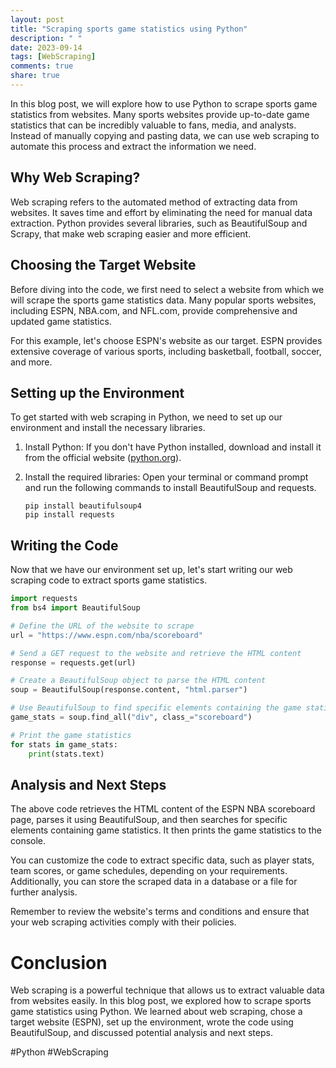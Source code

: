 ```yaml
---
layout: post
title: "Scraping sports game statistics using Python"
description: " "
date: 2023-09-14
tags: [WebScraping]
comments: true
share: true
---
```


In this blog post, we will explore how to use Python to scrape sports game statistics from websites. Many sports websites provide up-to-date game statistics that can be incredibly valuable to fans, media, and analysts. Instead of manually copying and pasting data, we can use web scraping to automate this process and extract the information we need.

## Why Web Scraping?

Web scraping refers to the automated method of extracting data from websites. It saves time and effort by eliminating the need for manual data extraction. Python provides several libraries, such as BeautifulSoup and Scrapy, that make web scraping easier and more efficient.

## Choosing the Target Website

Before diving into the code, we first need to select a website from which we will scrape the sports game statistics data. Many popular sports websites, including ESPN, NBA.com, and NFL.com, provide comprehensive and updated game statistics.

For this example, let's choose ESPN's website as our target. ESPN provides extensive coverage of various sports, including basketball, football, soccer, and more.

## Setting up the Environment

To get started with web scraping in Python, we need to set up our environment and install the necessary libraries.

1. Install Python: If you don't have Python installed, download and install it from the official website ([python.org](https://www.python.org)).
2. Install the required libraries: Open your terminal or command prompt and run the following commands to install BeautifulSoup and requests.

   ```
   pip install beautifulsoup4
   pip install requests
   ```

## Writing the Code

Now that we have our environment set up, let's start writing our web scraping code to extract sports game statistics.

```python
import requests
from bs4 import BeautifulSoup

# Define the URL of the website to scrape
url = "https://www.espn.com/nba/scoreboard"

# Send a GET request to the website and retrieve the HTML content
response = requests.get(url)

# Create a BeautifulSoup object to parse the HTML content
soup = BeautifulSoup(response.content, "html.parser")

# Use BeautifulSoup to find specific elements containing the game statistics
game_stats = soup.find_all("div", class_="scoreboard")

# Print the game statistics
for stats in game_stats:
    print(stats.text)
```

## Analysis and Next Steps

The above code retrieves the HTML content of the ESPN NBA scoreboard page, parses it using BeautifulSoup, and then searches for specific elements containing game statistics. It then prints the game statistics to the console.

You can customize the code to extract specific data, such as player stats, team scores, or game schedules, depending on your requirements. Additionally, you can store the scraped data in a database or a file for further analysis.

Remember to review the website's terms and conditions and ensure that your web scraping activities comply with their policies.

# Conclusion

Web scraping is a powerful technique that allows us to extract valuable data from websites easily. In this blog post, we explored how to scrape sports game statistics using Python. We learned about web scraping, chose a target website (ESPN), set up the environment, wrote the code using BeautifulSoup, and discussed potential analysis and next steps.

#Python #WebScraping